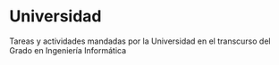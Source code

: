 # Universidad

Tareas y actividades mandadas por la Universidad en el transcurso del Grado en Ingeniería Informática
